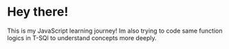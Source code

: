 # Hey there!

This is my JavaScript learning journey!
Im also trying to code same function logics in T-SQl to understand concepts more deeply.
